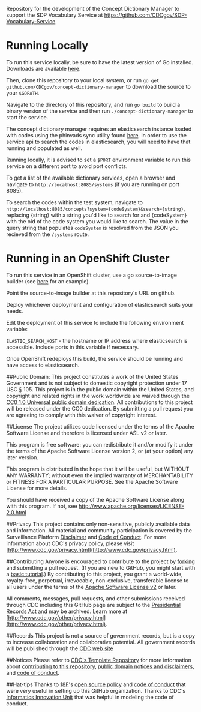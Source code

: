 Repository for the development of the Concept Dictionary Manager to support the SDP Vocabulary Service at https://github.com/CDCgov/SDP-Vocabulary-Service

# Running Locally

To run this service locally, be sure to have the latest version of Go installed. Downloads are available [here](https://golang.org/dl/).

Then, clone this repository to your local system, or run `go get github.com/CDCgov/concept-dictionary-manager` to download the source to your `$GOPATH`.

Navigate to the directory of this repository, and run `go build` to build a binary version of the service and then run `./concept-dictionary-manager` to start the service.

The concept dictionary manager requires an elasticsearch instance loaded with codes using the phinvads sync utility found [here](https://github.com/CDCgov/phinvads-sync-util). In order to use the service api to search the codes in elasticsearch, you will need to have that running and populated as well. 

Running locally, it is advised to set a `$PORT` environment variable to run this service on a different port to avoid port conflicts.

To get a list of the available dictionary services, open a browser and navigate to `http://localhost:8085/systems` (if you are running on port 8085).

To search the codes within the test system, navigate to `http://localhost:8085/concepts?system={codeSystem}&search={string}`, replacing {string} with a string you'd like to search for and {codeSystem} with the oid of the code system you would like to search. The value in the query string that populates `codeSystem` is resolved from the JSON you recieved from the `/systems` route.

# Running in an OpenShift Cluster

To run this service in an OpenShift cluster, use a go source-to-image builder (see [here](https://github.com/openshift-s2i/s2i-go) for an example).

Point the source-to-image builder at this repository's URL on github.

Deploy whichever deployment and configuration of elasticsearch suits your needs.

Edit the deployment of this service to include the following environment variable:

`ELASTIC_SEARCH_HOST` - the hostname or IP address where elasticsearch is accessible. Include ports in this variable if necessary.

Once OpenShift redeploys this build, the service should be running and have access to elasticsearch.


##Public Domain: 
This project constitutes a work of the United States Government and is not subject to domestic copyright protection under 17 USC § 105. This project is in the public domain within the United States, and copyright and related rights in 
the work worldwide are waived through the [CC0 1.0 Universal public domain dedication](https://creativecommons.org/publicdomain/zero/1.0/). All contributions 
to this project will be released under the CC0 dedication. By submitting a pull request you are agreeing 
to comply with this waiver of copyright interest. 

##License
The project utilizes code licensed under the terms of the Apache Software License and therefore is licensed under ASL v2 or later.

This program is free software: you can redistribute it and/or modify it under the terms of the Apache Software License version 2, or (at your option) any later version.

This program is distributed in the hope that it will be useful, but WITHOUT ANY WARRANTY; without even the implied warranty of MERCHANTABILITY or FITNESS FOR A PARTICULAR PURPOSE. See the Apache Software License for more details.

You should have received a copy of the Apache Software License along with this program. If not, see http://www.apache.org/licenses/LICENSE-2.0.html

##Privacy
This project contains only non-sensitive, publicly available data and information. All material and community participation is covered by the Surveillance Platform [Disclaimer](https://github.com/CDCgov/template/blob/master/DISCLAIMER.md) and [Code of Conduct](https://github.com/CDCgov/template/blob/master/code-of-conduct.md). For more information about CDC's privacy policy, please visit [http://www.cdc.gov/privacy.html](http://www.cdc.gov/privacy.html).

##Contributing
Anyone is encouraged to contribute to the project by [forking](https://help.github.com/articles/fork-a-repo) and submitting a pull request. (If you are new to GitHub, you might start with a [basic tutorial](https://help.github.com/articles/set-up-git).) 
By contributing to this project, you grant a world-wide, royalty-free, perpetual, irrevocable, non-exclusive, transferable license to all users under the terms of the [Apache Software License v2](http://www.apache.org/licenses/LICENSE-2.0.html) or later.

All comments, messages, pull requests, and other submissions received through CDC including this GitHub page are subject to the [Presidential Records Act](http://www.archives.gov/about/laws/presidential-records.html) and may be archived. Learn more at [http://www.cdc.gov/other/privacy.html](http://www.cdc.gov/other/privacy.html).

##Records
This project is not a source of government records, but is a copy to increase collaboration and collaborative potential. All government records will be published through the [CDC web site](http://www.cdc.gov.)

##Notices
Please refer to [CDC's Template Repository](https://github.com/CDCgov/template) for more information about [contributing to this repository](https://github.com/CDCgov/template/blob/master/CONTRIBUTING.md), [public domain notices and disclaimers](https://github.com/CDCgov/template/blob/master/DISCLAIMER.md), and [code of conduct](https://github.com/CDCgov/template/blob/master/code-of-conduct.md).

##Hat-tips
Thanks to [18F](https://18f.gsa.gov/)'s [open source policy](https://github.com/18F/open-source-policy) and [code of conduct](https://github.com/CDCgov/code-of-conduct/blob/master/code-of-conduct.md) that were very useful in setting up this GitHub organization. Thanks to CDC's [Informatics Innovation Unit](https://www.phiresearchlab.org/index.php/code-of-conduct/) that was helpful in modeling the code of conduct.
